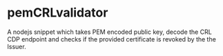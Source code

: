 # pemCRLvalidator
A nodejs snippet which takes PEM encoded public key, decode the CRL CDP endpoint and checks if the provided certificate is revoked by the the Issuer. 
